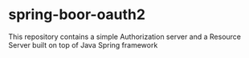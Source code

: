 # spring-boor-oauth2
This repository contains a simple Authorization server and a Resource Server built on top of Java Spring framework
